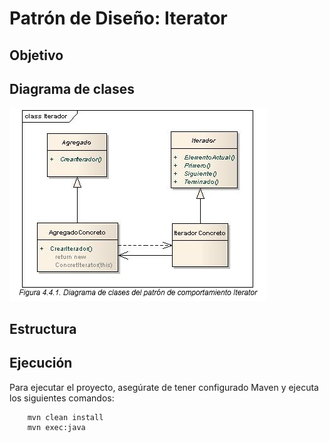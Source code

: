 # Patrón de Diseño: Iterator

## Objetivo


## Diagrama de clases
![Diagrama de clases del patrón de comportamiento Iterator](src/main/resources/img/image.png)

## Estructura

## Ejecución
Para ejecutar el proyecto, asegúrate de tener configurado Maven y ejecuta los siguientes comandos:
```bash
    mvn clean install
    mvn exec:java
